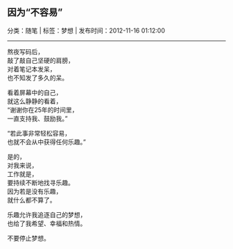 ## 因为“不容易”

分类：随笔 | 标签：梦想 | 发布时间：2012-11-16 01:12:00

___

熬夜写码后，  
敲了敲自己坚硬的肩膀，  
对着笔记本发呆，  
也不知发了多久的呆。


看着屏幕中的自己，  
就这么静静的看着，  
“谢谢你在25年的时间里，  
一直支持我、鼓励我。”


“若此事非常轻松容易，  
也就不会从中获得任何乐趣。”


是的，  
对我来说，  
工作就是，  
要持续不断地找寻乐趣。  
因为若是没有乐趣，  
就什么都不算了。


乐趣允许我追逐自己的梦想，  
也给了我希望、幸福和热情。


不要停止梦想。